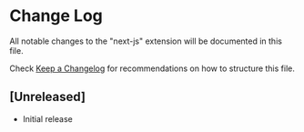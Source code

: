 # Change Log
All notable changes to the "next-js" extension will be documented in this file.

Check [Keep a Changelog](http://keepachangelog.com/) for recommendations on how to structure this file.

## [Unreleased]
- Initial release
